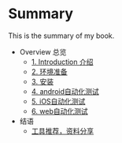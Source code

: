 # Summary
This is the summary of my book.

* Overview 总览
    * [1. Introduction 介绍](auto-envirment.md)
    * [2. 环境准备](envirment.md)
    * [3. 安装](softinstall.md)
    * [4. android自动化测试](androidAutoTest.md)
    * [5. iOS自动化测试](iosAutoTest.md)
    * [6. web自动化测试](webAutoTest.md)
*  结语
    * [工具推荐，资料分享](share.md)
